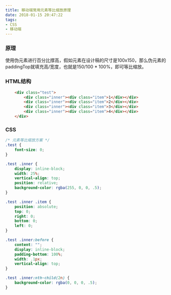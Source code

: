 ```yaml
---
title: 移动端常用元素等比缩放原理
date: 2018-01-15 20:47:22
tags:
- CSS
- 移动端
---
```


### 原理

使用伪元素进行百分比撑高，假如元素在设计稿的尺寸是100x150，那么伪元素的paddingTop就填充高/宽度，也就是150/100 * 100%，即可等比缩放。

### HTML结构

```html
	<div class="test">
		<div class="inner"><div class="item">1</div></div>
		<div class="inner"><div class="item">2</div></div>
		<div class="inner"><div class="item">3</div></div>
		<div class="inner"><div class="item">4</div></div>
	</div>
```

### CSS

```css
/* 元素等比缩放方案 */
.test {
	font-size: 0;
}

.test .inner {
	display: inline-block;
	width: 25%;
	vertical-align: top;
	position: relative;
	background-color: rgba(255, 0, 0, .5);
}

.test .inner .item {
	position: absolute;
	top: 0;
	right: 0;
	bottom: 0;
	left: 0;
}

.test .inner:before {
	content: "";
	display: inline-block;
	padding-bottom: 100%;
	width: .1px;
	vertical-align: top;
}

.test .inner:nth-child(2n) {
	background-color: rgba(0, 0, 0, .5);
}
```